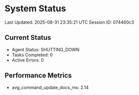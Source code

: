 # System Status

Last Updated: 2025-08-31 23:35:21 UTC
Session ID: 074460c3

## Current Status
- Agent Status: SHUTTING_DOWN
- Tasks Completed: 0
- Active Errors: 0

## Performance Metrics
- avg_command_update_docs_ms: 2.14
